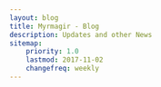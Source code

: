 ```yaml
---
layout: blog
title: Myrmagir - Blog
description: Updates and other News
sitemap:
    priority: 1.0
    lastmod: 2017-11-02
    changefreq: weekly
---
```


